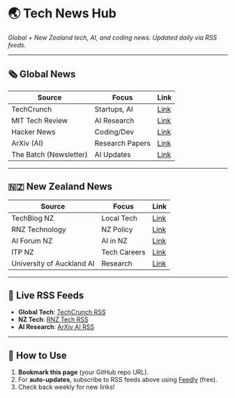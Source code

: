 # 🌏 Tech News Hub  
*Global + New Zealand tech, AI, and coding news. Updated daily via RSS feeds.*  

---

## **🗞️ Global News**  
| Source | Focus | Link |  
|--------|-------|------|  
| TechCrunch | Startups, AI | [Link](https://techcrunch.com/) |  
| MIT Tech Review | AI Research | [Link](https://www.technologyreview.com/) |  
| Hacker News | Coding/Dev | [Link](https://news.ycombinator.com/) |  
| ArXiv (AI) | Research Papers | [Link](https://arxiv.org/category/cs) |  
| The Batch (Newsletter) | AI Updates | [Link](https://www.deeplearning.ai/the-batch/) |  

---

## **🇳🇿 New Zealand News**  
| Source | Focus | Link |  
|--------|-------|------|  
| TechBlog NZ | Local Tech | [Link](https://techblog.nz) |  
| RNZ Technology | NZ Policy | [Link](https://www.rnz.co.nz/news/technology) |  
| AI Forum NZ | AI in NZ | [Link](https://aiforum.org.nz/news/) |  
| ITP NZ | Tech Careers | [Link](https://itp.nz/news) |  
| University of Auckland AI | Research | [Link](https://www.auckland.ac.nz/en/ai) |  

---

## **🔗 Live RSS Feeds**  
- **Global Tech**: [TechCrunch RSS](https://techcrunch.com/feed/)  
- **NZ Tech**: [RNZ Tech RSS](https://www.rnz.co.nz/rss/news/technology.xml)  
- **AI Research**: [ArXiv AI RSS](http://arxiv.org/rss/cs.AI)  

---

## **📌 How to Use**  
1. **Bookmark this page** (your GitHub repo URL).  
2. For **auto-updates**, subscribe to RSS feeds above using [Feedly](https://feedly.com) (free).  
3. Check back weekly for new links!  
